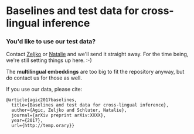 # Baselines and test data for cross-lingual inference

### You'd like to use our test data?

Contact [Zeljko](mailto:zeag@itu.dk) or [Natalie](mailto:nael@itu.dk) and we'll send it straight away. For the time being, we're still setting things up here. :-)

The **multilingual embeddings** are too big to fit the repository anyway, but do contact us for those as well.

If you use our data, please cite:

```
@article{agic2017baselines,
  title={Baselines and test data for cross-lingual inference},
  author={Agic, Zeljko and Schluter, Natalie},
  journal={arXiv preprint arXiv:XXXX},
  year={2017},
  url={http://temp.orary}}
```

